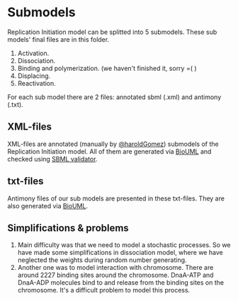 # Submodels

Replication Initiation model can be splitted into 5 submodels. These sub models' final files are in this folder.

1. Activation.
2. Dissociation.
3. Binding and polymerization. (we haven't finished it, sorry =( )
4. Displacing.
5. Reactivation.

For each sub model there are 2 files: annotated sbml (.xml) and antimony (.txt).

## XML-files

XML-files are annotated (manually by [@haroldGomez](https://github.com/haroldGomez)) submodels of the Replication Initiation model.
All of them are generated via [BioUML](http://biouml.org) and checked using 
[SBML validator](http://sbml.org/Facilities/Validator/).

## txt-files

Antimony files of our sub models are presented in these txt-files. They are also generated via 
[BioUML](http://biouml.org).

## Simplifications & problems

1. Main difficulty was that we need to model a stochastic processes. So we have made some simplifications in dissociation model, where we have neglected the weights during random number generating.
2. Another one was to model interaction with chromosome. There are around 2227 binding sites around the chromosome. DnaA-ATP and DnaA-ADP molecules bind to and release from the binding sites on the chromosome. It's a difficult problem to model this process.
